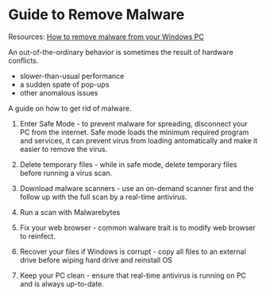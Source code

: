 # Guide to Remove Malware 

Resources:
[How to remove malware from your Windows PC](https://www.pcworld.com/article/478239/how-to-remove-malware-from-your-windows-pc.html)

An out-of-the-ordinary behavior is sometimes the result of hardware conflicts.
- slower-than-usual performance
- a sudden spate of pop-ups
- other anomalous issues

A guide on how to get rid of malware. 
1. Enter Safe Mode - to prevent malware for spreading, disconnect your PC from the internet. Safe mode loads the minimum required program and services, it can prevent virus from loading antomatically and make it easier to remove the virus.

2. Delete temporary files - while in safe mode, delete temporary files before running a virus scan.

3. Download malware scanners - use an on-demand scanner first and the follow up with the full scan by a real-time antivirus. 

4. Run a scan with Malwarebytes 

5. Fix your web browser - common walware trait is to modify web browser to reinfect. 

6. Recover your files if Windows is corrupt - copy all files to an external drive before wiping hard drive and reinstall OS

7. Keep your PC clean - ensure that real-time antivirus is running on PC and is always up-to-date. 

